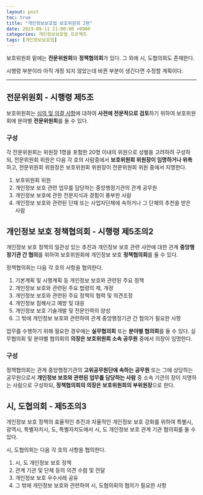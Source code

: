 ```yaml
---
layout: post
toc: true
title: "개인정보보호법 보호위원회 2편"
date: 2023-09-11 21:00:00 +0900
categories: 개인정보보호법_프로젝트
tags: [개인정보보호법]
---
```

보호위원회 밑에는 **전문위원회**와 **정책협의회**가 있다. 그 외에 시, 도협의회도 존재한다.

시행령 부분이라 아직 개정 되지 않았는데 바뀐 부분이 생긴다면 수정할 계획이다.

---

## 전문위원회 - 시행령 제5조

보호위원회는 [심의 및 의결 사항](https://ohthecomet.github.io/%EA%B0%9C%EC%9D%B8%EC%A0%95%EB%B3%B4%EB%B3%B4%ED%98%B8%EB%B2%95_%ED%94%84%EB%A1%9C%EC%A0%9D%ED%8A%B8/2023/09/10/%EA%B0%9C%EC%9D%B8%EC%A0%95%EB%B3%B4%EB%B3%B4%ED%98%B8%EB%B2%95-%EB%B3%B4%ED%98%B8%EC%9C%84%EC%9B%90%ED%9A%8C-1.html#%EC%8B%AC%EC%9D%98-%EB%B0%8F-%EC%9D%98%EA%B2%B0-%EC%82%AC%ED%95%AD---%EC%A0%9C7%EC%A1%B0%EC%9D%989)에 대하여 **사전에 전문적으로 검토**하기 위하여 보호위원회에 분야별 **전문위원회**를 둘 수 있다.

### 구성

각 전문위원회는 위원장 1명을 포함한 20명 이내의 위원으로 성별을 고려하려 구성하되, 전문위원회 위원은 다음 각 호의 사람중에서 **보호위원회 위원장이 임명하거나 위촉**하고, 전문위원회 위원장은 보호위원회 위원장이 전문위원회 위원 중에서 지명한다.

 1. 보호위원회 위원
 2. 개인정보 보호 관련 업무를 담당하는 중앙행정기관의 관계 공무원
 3. 개인정보 보호에 관한 전문지식과 경험이 풍부한 사람
 4. 개인정보 보호와 관련된 단체 또는 사업자단체에 속하거나 그 단체의 추천을 받은 사람

## 개인정보 보호 정책협의회 - 시행령 제5조의2

개인정보 보호 정책의 일관성 있는 추진과 개인정보 보호 관련 사안에 대한 관계 **중앙행정기관 간 협의**를 위하여 보호위원회에 개인정보 보호 **정책협의회**를 둘 수 있다.

정책협의회는 다음 각 호의 사항을 협의한다.

 1. 기본계획 및 시행계획 등 개인정보 보호와 관련된 주요 정책
 2. 개인정보 보호와 관련된 주요 법령의 제, 개정
 3. 개인정보 보호와 관련된 주요 정책의 협력 및 의견조정
 4. 개인정보 침해사고 예방 및 대응
 5. 개인정보 보호 기술개발 및 전문인력의 양성
 6. 그 밖에 개인정보 보호와 관련하여 관계 중앙행정기관 간 협의가 필요한 사항

업무를 수행하기 위해 필요한 경우에는 **실무협의회** 또는 **분야별 협의회**를 둘 수 있다. 실무협의회 및 분야별 협의회의 **의장은 보호위원회 소속 공무원** 중에서 의장이 임명한다.

### 구성

정책협의회는 관계 중앙행정기관의 **고위공무원단에 속하는 공무원** 또는 그에 상당하는 공무원으로서 **개인정보 보호와 관련된 업무를 담당하는 사람** 중 소속 기관의 장이 지명하는 사람으로 구성하되, **정책협의회의 의장은 보호위원회의 부위원장**으로 한다.

## 시, 도협의회 - 제5조의3

개인정보 보호 정책의 효율적인 추진과 자율적인 개인정보 보호 강화를 위하여 특별시, 광역시, 특별자치시, 도, 특별자치도에서 시, 도 개인정보 보호 관계 기관 협의회를 둘 수 있다.

시, 도협의회는 다음 각 호의 사항을 협의한다.

 1. 시, 도 개인정보 보호 정책
 2. 관계 기관 및 단체 등의 의견 수렴 및 전달
 3. 개인정보 보호 우수사레 공유
 4. 그 밖에 개인정보 보호와 관련하여 시, 도협의회의 협의가 필요한 사항
